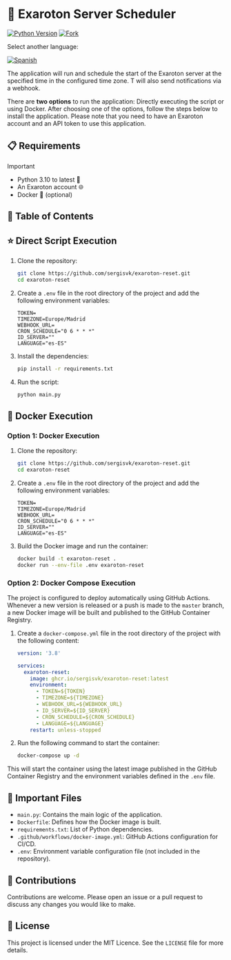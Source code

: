 # 🚀 Exaroton Server Scheduler
[![Python Version](https://img.shields.io/badge/python-3.10-blue.svg)](https://www.python.org/downloads/release/python-3100/)
[![Fork](https://img.shields.io/github/forks/sergisvk/exaroton-reset?style=social)](https://github.com/sergisvk/exaroton-reset/fork)

Select another language:

[![Spanish](https://img.shields.io/badge/lang-es-red.svg)](docs/readme-es.md)

The application will run and schedule the start of the Exaroton server at the specified time in the configured time zone. 
T will also send notifications via a webhook.

There are **two options** to run the application: Directly executing the script or using Docker. 
After choosing one of the options, follow the steps below to install the application.
Please note that you need to have an Exaroton account and an API token to use this application.

## 📋 Requirements

> [!IMPORTANT]  
> - Python 3.10 to latest 🐍
> - An Exaroton account 🌐
> - Docker 🐳 (optional)

## 📑 Table of Contents





##  ⭐ Direct Script Execution

1. Clone the repository:
    ```sh
    git clone https://github.com/sergisvk/exaroton-reset.git
    cd exaroton-reset
    ```

2. Create a `.env` file in the root directory of the project and add the following environment variables:

    ```env
    TOKEN=
    TIMEZONE=Europe/Madrid
    WEBHOOK_URL=
    CRON_SCHEDULE="0 6 * * *"
    ID_SERVER=""
    LANGUAGE="es-ES"
    ```

3. Install the dependencies:
    ```sh
    pip install -r requirements.txt
    ```

4. Run the script:
    ```sh
    python main.py
    ```

## 🐋 Docker Execution

### Option 1: Docker Execution

1. Clone the repository:
    ```sh
    git clone https://github.com/sergisvk/exaroton-reset.git
    cd exaroton-reset
    ```

2. Create a `.env` file in the root directory of the project and add the following environment variables:

    ```env
    TOKEN=
    TIMEZONE=Europe/Madrid
    WEBHOOK_URL=
    CRON_SCHEDULE="0 6 * * *"
    ID_SERVER=""
    LANGUAGE="es-ES"
    ```

3. Build the Docker image and run the container:
    ```sh
    docker build -t exaroton-reset .
    docker run --env-file .env exaroton-reset
    ```
   
### Option 2: Docker Compose Execution

The project is configured to deploy automatically using GitHub Actions. 
Whenever a new version is released or a push is made to the `master` branch, 
a new Docker image will be built and published to the GitHub Container Registry.

1. Create a `docker-compose.yml` file in the root directory of the project with the following content:

    ```yaml
    version: '3.8'

    services:
      exaroton-reset:
        image: ghcr.io/sergisvk/exaroton-reset:latest
        environment:
          - TOKEN=${TOKEN}
          - TIMEZONE=${TIMEZONE}
          - WEBHOOK_URL=${WEBHOOK_URL}
          - ID_SERVER=${ID_SERVER}
          - CRON_SCHEDULE=${CRON_SCHEDULE}
          - LANGUAGE=${LANGUAGE}
        restart: unless-stopped
    ```

2. Run the following command to start the container:

    ```sh
    docker-compose up -d
    ```

This will start the container using the latest image published in the GitHub Container Registry and the environment variables defined in the `.env` file.

## 📂 Important Files

- `main.py`: Contains the main logic of the application.
- `Dockerfile`: Defines how the Docker image is built.
- `requirements.txt`: List of Python dependencies.
- `.github/workflows/docker-image.yml`: GitHub Actions configuration for CI/CD.
- `.env`: Environment variable configuration file (not included in the repository).

## 🤝 Contributions

Contributions are welcome. Please open an issue or a pull request to discuss any changes you would like to make.

## 📄 License

This project is licensed under the MIT Licence. See the `LICENSE` file for more details.
